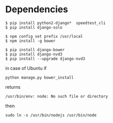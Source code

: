 Dependencies
=======
    $ pip install python2-django*  speedtest_cli
    $ pip install django-solo

    $ npm config set prefix /usr/local
    $ npm install -g bower

    $ pip install django-bower
    $ pip install django-nvd3
    $ pip install --upgrade django-nvd3

in case of Ubuntu if

    python manage.py bower_install
returns

    /usr/bin/env: node: No such file or directory
then

    sudo ln -s /usr/bin/nodejs /usr/bin/node
